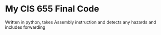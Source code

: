 # My CIS 655 Final Code 
Written in python,
takes Assembly instruction and detects
any hazards and includes forwarding
